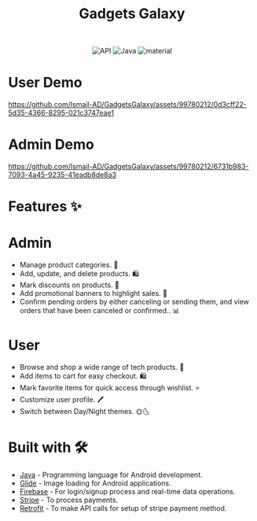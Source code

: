 <h1 align="center">Gadgets Galaxy</h1>
</br>
<p align="center">
  <img alt="API" src="https://img.shields.io/badge/Api%2021+-50f270?logo=android&logoColor=black&style=for-the-badge"/></a>
  <img alt="Java" src="https://img.shields.io/badge/Java-ED8B00?style=for-the-badge&logo=openjdk&logoColor=white"/></a>
  <img alt="material" src="https://custom-icon-badges.demolab.com/badge/material%20you-lightblue?style=for-the-badge&logoColor=333&logo=material-you"/></a>
  </br>
  </p>

# User Demo
https://github.com/Ismail-AD/GadgetsGalaxy/assets/99780212/0d3cff22-5d35-4366-8295-021c3747eae1    

# Admin Demo
https://github.com/Ismail-AD/GadgetsGalaxy/assets/99780212/6731b983-7093-4a45-9235-41eadb8de8a3

# Features ✨

# Admin
- Manage product categories. 📂<br>
- Add, update, and delete products. 🛍️<br>
- Mark discounts on products. 💸<br>
- Add promotional banners to highlight sales. 📢<br>
- Confirm pending orders by either canceling or sending them, and view orders that have been canceled or confirmed.. 📊<br>

# User 
- Browse and shop a wide range of tech products. 🛒<br>
- Add items to cart for easy checkout. 🛍️<br>
- Mark favorite items for quick access through wishlist. ⭐<br>
- Customize user profile. 🖊️<br>
- Switch between Day/Night themes. 🌞🌜<br>

# Built with 🛠

- [Java](https://www.w3schools.com/java/java_intro.asp) - Programming language for Android development.
- [Glide](https://github.com/bumptech/glide) - Image loading for Android applications.
- [Firebase](https://firebase.google.com/) - For login/signup process and real-time data operations.
- [Stripe](https://stripe.com/) - To process payments.
- [Retrofit](https://square.github.io/retrofit/) - To make API calls for setup of stripe payment method.
